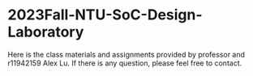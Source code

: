 # 2023Fall-NTU-SoC-Design-Laboratory
Here is the class materials and assignments provided by professor and r11942159 Alex Lu. If there is any question, please feel free to contact.
